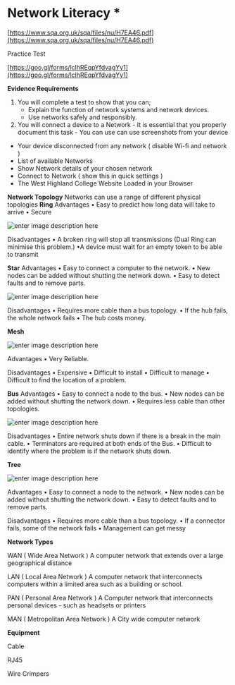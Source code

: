 # Network Literacy \*

[https://www.sqa.org.uk/sqa/files/nu/H7EA46.pdf](https://www.sqa.org.uk/sqa/files/nu/H7EA46.pdf)

Practice Test

[https://goo.gl/forms/lclhREqpYfdvagYy1](https://goo.gl/forms/lclhREqpYfdvagYy1)

**Evidence Requirements**

1. You will complete a test to show that you can;
   * Explain the function of network systems and network devices.
   * Use networks safely and responsibly.
2. You will connect a device to a Network - It is essential that you properly document this task - You can use can use screenshots from your device

* Your device disconnected from any network \( disable Wi-fi and network \)
* List of available Networks
* Show Network details of your chosen network
* Connect to Network \( show this in quick settings \)
* The West Highland College Website Loaded in your Browser

**Network Topology** Networks can use a range of different physical topologies **Ring**  Advantages • Easy to predict how long data will take to arrive • Secure

![enter image description here](https://d2slcw3kip6qmk.cloudfront.net/marketing/pages/chart/examples/networktopologydiagram.svg)

Disadvantages • A broken ring will stop all transmissions \(Dual Ring can minimise this problem.\) •A device must wait for an empty token to be able to transmit

**Star**  Advantages • Easy to connect a computer to the network. • New nodes can be added without shutting the network down. • Easy to detect faults and to remove parts.

![enter image description here](https://d2slcw3kip6qmk.cloudfront.net/marketing/pages/chart/examples/starnetworkdiagram.svg)

Disadvantages • Requires more cable than a bus topology. • If the hub fails, the whole network fails • The hub costs money.

**Mesh** 

![enter image description here](https://www.conceptdraw.com/How-To-Guide/picture/Mesh-network-topology-diagram.png)

Advantages • Very Reliable.

Disadvantages • Expensive • Difficult to install • Difficult to manage • Difficult to find the location of a problem.

**Bus**  Advantages • Easy to connect a node to the bus. • New nodes can be added without shutting the network down. • Requires less cable than other topologies.

![enter image description here](https://d2slcw3kip6qmk.cloudfront.net/marketing/pages/chart/examples/busnetworktopologydiagram.svg)

Disadvantages • Entire network shuts down if there is a break in the main cable. • Terminators are required at both ends of the Bus. • Difficult to identify where the problem is if the network shuts down.

**Tree** 

![enter image description here](https://www.studytonight.com/computer-networks/images/Figure9.png)

Advantages • Easy to connect a node to the network. • New nodes can be added without shutting the network down. • Easy to detect faults and to remove parts.

Disadvantages • Requires more cable than a bus topology. • If a connector fails, some of the network fails • Management can get messy

**Network Types**

WAN \( Wide Area Network \) A computer network that extends over a large geographical distance

LAN \( Local Area Network \) A computer network that interconnects computers within a limited area such as a building or school.

PAN \( Personal Area Network \) A Computer network that interconnects personal devices - such as headsets or printers

MAN \( Metropolitan Area Network \) A City wide computer network

**Equipment**

Cable

RJ45

Wire Crimpers

